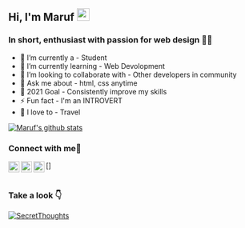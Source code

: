 ## Hi, I'm Maruf <img src="https://media.giphy.com/media/hvRJCLFzcasrR4ia7z/giphy.gif" width="25px">

### In short, enthusiast with passion for web design 🤦‍♂️
- 🔭 I’m currently a - Student
- 🌱 I’m currently learning - Web Devolopment
- 👯 I’m looking to collaborate with - Other developers in community
- 💬 Ask me about - html, css anytime
- 🥅 2021 Goal - Consistently improve my skills
- ⚡ Fun fact - I'm an INTROVERT
- 🖤 I love to - Travel


[![Maruf's github stats](https://github-readme-stats.vercel.app/api?username=m4r07&count_private=true&include_all_commits=true&theme=radical)](https://google.com)

### Connect with me🔗
<!--[<img align="left" alt="codeSTACKr.com" width="22px" src="https://raw.githubusercontent.com/iconic/open-iconic/master/svg/globe.svg" />][website]-->
[<img align="left" alt="codeSTACKr | Twitter" width="22px" src="https://cdn.jsdelivr.net/npm/simple-icons@v3/icons/twitter.svg" />][twitter]
[<img align="left" alt="codeSTACKr | LinkedIn" width="22px" src="https://cdn.jsdelivr.net/npm/simple-icons@v3/icons/linkedin.svg" />][linkedin]
[<img align="left" alt="codeSTACKr | Twitter" width="22px" src="https://cdn.jsdelivr.net/npm/simple-icons@v3/icons/facebook.svg" />] 
<br>
<br>
### Take a look 👇
[![SecretThoughts](https://img.shields.io/badge/Maruf's-Portfolio-blueviolet)](https://m4ruf.netlify.app/)



<!-- This section you create this variables that are used above -->
[twitter]: https://twitter.com/FM03M
[linkedin]: https://www.linkedin.com/in/maruf-ahmed-raj/
[facebook]: https://www.facebook.com/FM032/

